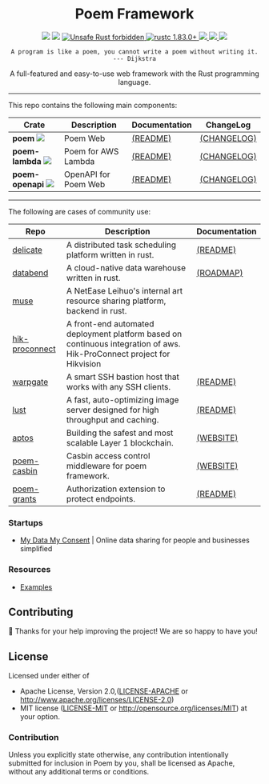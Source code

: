 <h1 align="center">Poem Framework</h1>

<div align="center">
  <!-- CI -->
  <img src="https://github.com/poem-web/poem/actions/workflows/ci.yml/badge.svg" />
  <!-- codecov -->
  <img src="https://codecov.io/gh/poem-web/poem/branch/master/graph/badge.svg" />
  <a href="https://github.com/rust-secure-code/safety-dance/">
    <img src="https://img.shields.io/badge/unsafe-forbidden-success.svg?style=flat-square"
      alt="Unsafe Rust forbidden" />
  </a>
  <a href="https://blog.rust-lang.org/2023/11/16/Rust-1.83.0.html">
    <img src="https://img.shields.io/badge/rustc-1.83.0+-ab6000.svg"
      alt="rustc 1.83.0+" />
  </a>
  <a href="https://discord.gg/qWWNxwasb7">
    <img src="https://img.shields.io/discord/932986985604333638.svg?label=&logo=discord&logoColor=ffffff&color=7389D8&labelColor=6A7EC2" />
  </a>
  <a href="https://deps.rs/repo/github/poem-web/poem">
    <img src="https://deps.rs/repo/github/poem-web/poem/status.svg" />
  </a>
  <a href="https://crates.io/crates/poem">
    <img src="https://img.shields.io/crates/d/poem.svg" />
  </a>
</div>
<p align="center"><code>A program is like a poem, you cannot write a poem without writing it. --- Dijkstra</code></p>
<p align="center"> A full-featured and easy-to-use web framework with the Rust programming language.</p>

***

This repo contains the following main components:

| Crate                                                                                                       | Description          | Documentation                      | ChangeLog                                |
|-------------------------------------------------------------------------------------------------------------|----------------------|------------------------------------|------------------------------------------|
| **poem** [![](https://img.shields.io/crates/v/poem)](https://crates.io/crates/poem)                         | Poem Web             | [(README)](poem/README.md)         | [(CHANGELOG)](poem/CHANGELOG.md)         |
| **poem-lambda** [![](https://img.shields.io/crates/v/poem-lambda)](https://crates.io/crates/poem-lambda)    | Poem for AWS Lambda  | [(README)](poem-lambda/README.md)  | [(CHANGELOG)](poem-lambda/CHANGELOG.md)  |
| **poem-openapi** [![](https://img.shields.io/crates/v/poem-openapi)](https://crates.io/crates/poem-openapi) | OpenAPI for Poem Web | [(README)](poem-openapi/README.md) | [(CHANGELOG)](poem-openapi/CHANGELOG.md) |

***

The following are cases of community use:

| Repo                                                                             | Description                                                                                                            | Documentation                                                                           |
|----------------------------------------------------------------------------------|------------------------------------------------------------------------------------------------------------------------|-----------------------------------------------------------------------------------------|
| [delicate](https://github.com/BinChengZhao/delicate)                             | A distributed task scheduling platform written in rust.                                                                | [(README)](https://delicate-rs.github.io/Roadmap.html)                                  |
| [databend](https://github.com/datafuselabs/databend)                             | A cloud-native data warehouse written in rust.                                                                         | [(ROADMAP)](https://github.com/datafuselabs/databend/issues/746)                        |
| [muse](https://leihuo.163.com/)                                                  | A NetEase Leihuo's internal art resource sharing platform, backend in rust.                                            |                                                                                         |
| [hik-proconnect](https://www.hikvision.com/en/products/software/hik-proconnect/) | A front-end automated deployment platform based on continuous integration of aws. Hik-ProConnect project for Hikvision |                                                                                         |
| [warpgate](https://github.com/eugeny/warpgate)                                   | A smart SSH bastion host that works with any SSH clients.                                                              | [(README)](https://github.com/warp-tech/warpgate/blob/main/README.md)                   |
| [lust](https://github.com/ChillFish8/lust)                                       | A fast, auto-optimizing image server designed for high throughput and caching.                                         | [(README)](https://github.com/ChillFish8/lust/blob/master/README.md)                    |
| [aptos](https://github.com/aptos-labs/aptos-core)                                | Building the safest and most scalable Layer 1 blockchain.                                                              | [(WEBSITE)](https://aptoslabs.com/)                                                     |
| [poem-casbin](https://github.com/casbin-rs/poem-casbin)                          | Casbin access control middleware for poem framework.                                                                   | [(WEBSITE)](https://casbin.org/)                                                        |
| [poem-grants](https://github.com/DDtKey/protect-endpoints/tree/main/poem-grants) | Authorization extension to protect endpoints.                                                                          | [(README)](https://github.com/DDtKey/protect-endpoints/blob/main/poem-grants/README.md) |


### Startups

- [My Data My Consent](https://mydatamyconsent.com/) | Online data sharing for people and businesses simplified


### Resources

- [Examples](https://github.com/poem-web/poem/tree/master/examples)


## Contributing

:balloon: Thanks for your help improving the project! We are so happy to have you!


## License

Licensed under either of

* Apache License, Version 2.0,([LICENSE-APACHE](./LICENSE-APACHE) or http://www.apache.org/licenses/LICENSE-2.0)
* MIT license ([LICENSE-MIT](./LICENSE-MIT) or http://opensource.org/licenses/MIT)
  at your option.

### Contribution

Unless you explicitly state otherwise, any contribution intentionally submitted for inclusion in Poem by you, shall be licensed as Apache, without any additional terms or conditions.

